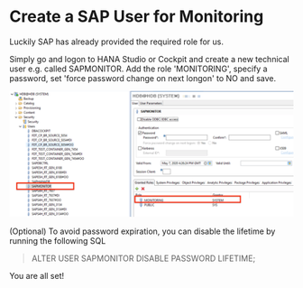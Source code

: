 # Create a SAP User for Monitoring

Luckily SAP has already provided the required role for us.

Simply go and logon to HANA Studio or Cockpit and create a new technical user e.g. called SAPMONITOR.
Add the role 'MONITORING', specify a password, set 'force password change on next longon' to NO and save.

![CWAlarm](../assets/user.png)

(Optional) To avoid password expiration, you can disable the lifetime by running the following SQL

> ALTER USER SAPMONITOR DISABLE PASSWORD LIFETIME;

You are all set!
